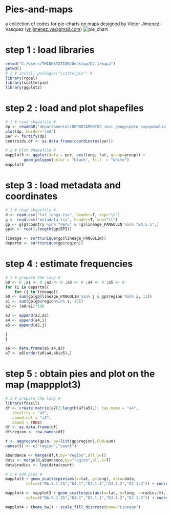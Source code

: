 # Pies-and-maps
a collection of codes for pie-charts on maps designed by Victor Jimenez-Vasquez (vr.jimenez.vs@gmail.com)
![pie_chart](https://github.com/Vjimenez-vasquez/Pies-and-maps/assets/89874227/5fa7d6a1-6274-4728-a7ea-45a0d3c193fe)

# step 1 : load libraries
```r
setwd("C:/Users/THINKSTATION/Desktop/DJ.1/mapa")
getwd()
# 1 # install.packages("scatterpie") #
library(rgdal)
library(scatterpie)
library(ggplot2)
```

# step 2 : load and plot shapefiles
```r
# 1 # read shapefile #
dp <- readOGR("departamentos/DEPARTAMENTOS_inei_geogpsperu_suyopomalia.shp")
plot(dp, border="red")
per <- fortify(dp)
centroids.df <- as.data.frame(coordinates(per))

# 2 # plot shapefile #
mapplot3 <- ggplot(data = per, aes(long, lat, group=group)) +
  		geom_polygon(color = "black", fill  = "white")
mapplot3
```

# step 3 : load metadata and coordinates
```r
# 1 # read shapefile #
d <- read.csv("lat_longs.tsv", header=T, sep="\t")
g <- read.csv("metadata.tsv", header=T, sep="\t")
gp <- g[g$country %in% "Peru" & !g$lineage_PANGOLIN %in% "BA.5.1",]
gp$n <- rep(1,length(gp$EPI))

lineage <- sort(unique(gp$lineage_PANGOLIN))
departm <- sort(unique(gp$region))
```

# step 4 : estimate frequencies 
```r
# 1 # prepare the loop #
a0 <- 0 ;a1 <- 0 ;a2 <- 0 ;a3 <- 0 ;a4 <- 0 ;a5 <- 0
for (i in departm){
	for (j in lineage){
a0 <- sum(gp[gp$lineage_PANGOLIN %in% j & gp$region %in% i, 13])
a1 <- sum(gp[gp$region%in% i, 13])
a2 <- (a0/a1)*100

a3 <- append(a3,a2)
a4 <- append(a4,i)
a5 <- append(a5,j)

}
}

a6 <- data.frame(a5,a4,a3)
a7 <- a6[order(a6$a4,a6$a5),]
```

# step 5 : obtain pies and plot on the map (mappplot3)
```r
# 1 # prepare the loop #
library(fossil)
df <- create.matrix(a7[2:length(a7$a5),], tax.name = "a4",
   locality = "a5",
   abund.col = "a3",
   abund = TRUE)
df <- as.data.frame(df)
df$region <- row.names(df)

t <- aggregate(gp$n, by=list(gp$region),FUN=sum)
names(t) <- c("region","count")

abundance <- merge(df,t,by="region",all.x=T)
data <- merge(d,abundance,by="region",all.x=T)
data$radius <- log(data$count)

# 2 # add pies #
mapplot3 + geom_scatterpie(aes(x=lat, y=long), data=data, 
	     cols=c("BA.5.1.25","DJ.1","DJ.1.1","DJ.1.2","DJ.1.3")) + coord_fixed()

mapplot4 <- mapplot3 + geom_scatterpie(aes(x=lat, y=long, r=radius/8), data=data, 
	     cols=c("BA.5.1.25","DJ.1","DJ.1.1","DJ.1.2","DJ.1.3")) + coord_fixed()

mapplot4 + theme_bw() + scale_fill_discrete(name="Lineage")
```
